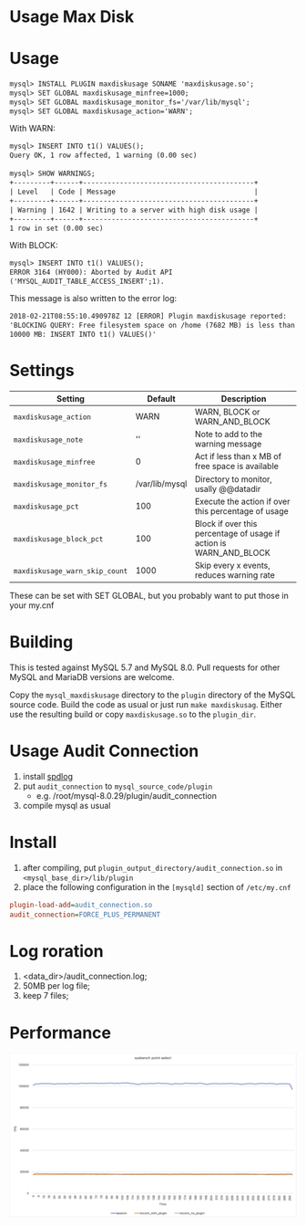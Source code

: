 # Usage Max Disk

# Usage
```
mysql> INSTALL PLUGIN maxdiskusage SONAME 'maxdiskusage.so';
mysql> SET GLOBAL maxdiskusage_minfree=1000;
mysql> SET GLOBAL maxdiskusage_monitor_fs='/var/lib/mysql';
mysql> SET GLOBAL maxdiskusage_action='WARN';
```

With WARN:
```
mysql> INSERT INTO t1() VALUES();
Query OK, 1 row affected, 1 warning (0.00 sec)

mysql> SHOW WARNINGS;
+---------+------+------------------------------------------+
| Level   | Code | Message                                  |
+---------+------+------------------------------------------+
| Warning | 1642 | Writing to a server with high disk usage |
+---------+------+------------------------------------------+
1 row in set (0.00 sec)
```

With BLOCK:
```
mysql> INSERT INTO t1() VALUES();
ERROR 3164 (HY000): Aborted by Audit API ('MYSQL_AUDIT_TABLE_ACCESS_INSERT';1).
```

This message is also written to the error log:
```
2018-02-21T08:55:10.490978Z 12 [ERROR] Plugin maxdiskusage reported: 'BLOCKING QUERY: Free filesystem space on /home (7682 MB) is less than 10000 MB: INSERT INTO t1() VALUES()'
```

# Settings

| Setting                        | Default        | Description                                                        |
|--------------------------------|----------------|--------------------------------------------------------------------|
| `maxdiskusage_action`          | WARN           | WARN, BLOCK or WARN_AND_BLOCK                                    |
| `maxdiskusage_note`            | ''             | Note to add to the warning message                                 |
| `maxdiskusage_minfree`         | 0              | Act if less than x MB of free space is available                   |
| `maxdiskusage_monitor_fs`      | /var/lib/mysql | Directory to monitor, usally @@datadir                             |
| `maxdiskusage_pct`             | 100            | Execute the action if over this percentage of usage                |
| `maxdiskusage_block_pct`       | 100            | Block if over this percentage of usage if action is WARN_AND_BLOCK |
| `maxdiskusage_warn_skip_count` | 1000           | Skip every x events, reduces warning rate                          |

These can be set with SET GLOBAL, but you probably want to put those in your my.cnf

# Building

This is tested against MySQL 5.7 and MySQL 8.0. Pull requests for other MySQL and MariaDB
versions are welcome.

Copy the `mysql_maxdiskusage` directory to the `plugin` directory of the MySQL source code.
Build the code as usual or just run `make maxdiskusag`.
Either use the resulting build or copy `maxdiskusage.so` to the `plugin_dir`.

# Usage Audit Connection
 
1. install [spdlog](https://github.com/gabime/spdlog)
2. put `audit_connection` to `mysql_source_code/plugin`
    - e.g. /root/mysql-8.0.29/plugin/audit_connection
3. compile mysql as usual

# Install

1. after compiling, put `plugin_output_directory/audit_connection.so` in `<mysql_base_dir>/lib/plugin`
2. place the following configuration in the `[mysqld]` section of `/etc/my.cnf`

```ini
plugin-load-add=audit_connection.so
audit_connection=FORCE_PLUS_PERMANENT
```

# Log roration

1. <data_dir>/audit_connection.log;
2. 50MB per log file;
3. keep 7 files;

# Performance

![peformance](./performance.jpg)
